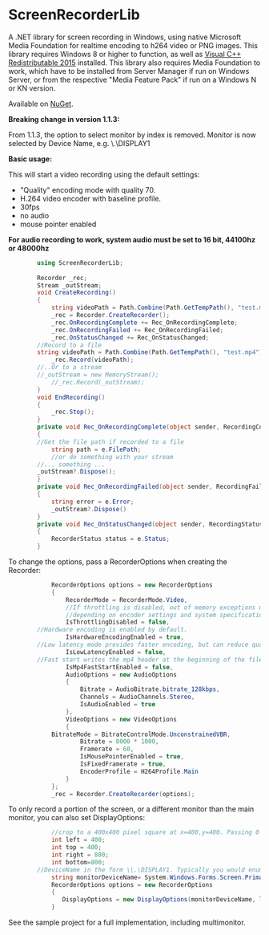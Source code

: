# ScreenRecorderLib
A .NET library for screen recording in Windows, using native Microsoft Media Foundation for realtime encoding to h264 video or PNG images. This library requires Windows 8 or higher to function, as well as [Visual C++ Redistributable 2015](https://www.microsoft.com/en-us/download/details.aspx?id=48145) installed. This library also requires Media Foundation to work, which have to be installed from Server Manager if run on Windows Server, or from the respective "Media Feature Pack" if run on a Windows N or KN version.

Available on [NuGet](https://www.nuget.org/packages/ScreenRecorderLib/).

**Breaking change in version 1.1.3:**

From 1.1.3, the option to select monitor by index is removed. Monitor is now selected by Device Name, e.g. \\.\DISPLAY1

**Basic usage:**

This will start a video recording using the default settings:
* "Quality" encoding mode with quality 70.
* H.264 video encoder with baseline profile.
* 30fps
* no audio
* mouse pointer enabled

**For audio recording to work, system audio must be set to 16 bit, 44100hz or 48000hz**

```csharp
        using ScreenRecorderLib;
        
        Recorder _rec;
        Stream _outStream;
        void CreateRecording()
        {
            string videoPath = Path.Combine(Path.GetTempPath(), "test.mp4");
            _rec = Recorder.CreateRecorder();
            _rec.OnRecordingComplete += Rec_OnRecordingComplete;
            _rec.OnRecordingFailed += Rec_OnRecordingFailed;
            _rec.OnStatusChanged += Rec_OnStatusChanged;
	    //Record to a file
	    string videoPath = Path.Combine(Path.GetTempPath(), "test.mp4");
            _rec.Record(videoPath);
	    //..Or to a stream
	    //_outStream = new MemoryStream();
            //_rec.Record(_outStream);
        }
        void EndRecording()
        {
            _rec.Stop(); 
        }
        private void Rec_OnRecordingComplete(object sender, RecordingCompleteEventArgs e)
        {
	    //Get the file path if recorded to a file
            string path = e.FilePath;	
            //or do something with your stream
	    //... something ...
	    _outStream?.Dispose();
        }
        private void Rec_OnRecordingFailed(object sender, RecordingFailedEventArgs e)
        {
            string error = e.Error;
            _outStream?.Dispose()
        }
        private void Rec_OnStatusChanged(object sender, RecordingStatusEventArgs e)
        {
            RecorderStatus status = e.Status;
        }
```

To change the options, pass a RecorderOptions when creating the Recorder:

```csharp
            RecorderOptions options = new RecorderOptions
            {
                RecorderMode = RecorderMode.Video,
                //If throttling is disabled, out of memory exceptions may eventually crash the program,
                //depending on encoder settings and system specifications.
                IsThrottlingDisabled = false,
		//Hardware encoding is enabled by default.
                IsHardwareEncodingEnabled = true,
		//Low latency mode provides faster encoding, but can reduce quality.
                IsLowLatencyEnabled = false,
		//Fast start writes the mp4 header at the beginning of the file, to facilitate streaming.
                IsMp4FastStartEnabled = false,
                AudioOptions = new AudioOptions
                {
                    Bitrate = AudioBitrate.bitrate_128kbps,
                    Channels = AudioChannels.Stereo,
                    IsAudioEnabled = true
                },
                VideoOptions = new VideoOptions
                {
		    BitrateMode = BitrateControlMode.UnconstrainedVBR,
                    Bitrate = 8000 * 1000,
                    Framerate = 60,
                    IsMousePointerEnabled = true,
                    IsFixedFramerate = true,
                    EncoderProfile = H264Profile.Main
                }
            };
            _rec = Recorder.CreateRecorder(options);
```

To only record a portion of the screen, or a different monitor than the main monitor, you can also set DisplayOptions:
```csharp
            //crop to a 400x400 pixel square at x=400,y=400. Passing 0 for these values will default to full screen recording.
            int left = 400;
            int top = 400;
            int right = 800;
            int bottom=800;
	    //DeviceName in the form \\.\DISPLAY1. Typically you would enumerate system monitors and select one. Default monitor is used if no valid input is given.
            string monitorDeviceName= System.Windows.Forms.Screen.PrimaryScreen.DeviceName; 
            RecorderOptions options = new RecorderOptions
            {
               DisplayOptions = new DisplayOptions(monitorDeviceName, left, top, right, bottom)
            }
```

See the sample project for a full implementation, including multimonitor.
